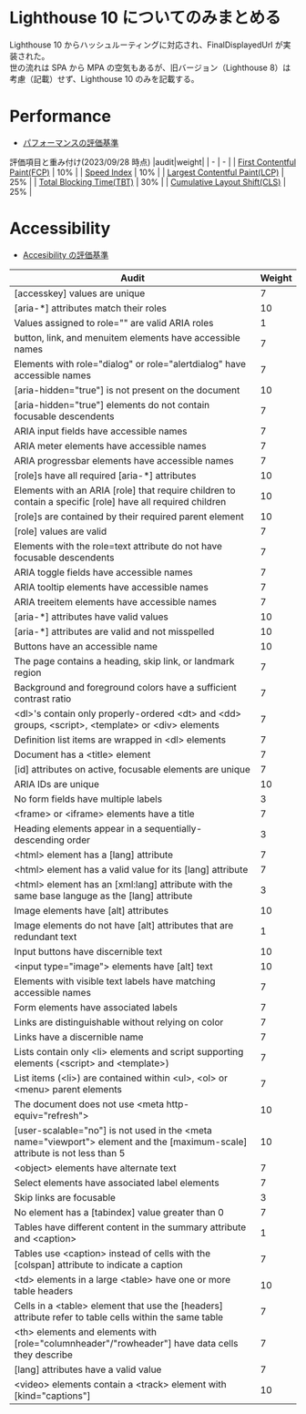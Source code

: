# Lighthouse 10 についてのみまとめる

Lighthouse 10 からハッシュルーティングに対応され、FinalDisplayedUrl が実装された。  
世の流れは SPA から MPA の空気もあるが、旧バージョン（Lighthouse 8）は考慮（記載）せず、Lighthouse 10 のみを記載する。

# Performance

- [パフォーマンスの評価基準](https://developer.chrome.com/docs/lighthouse/performance/performance-scoring/#lighthouse-10)

評価項目と重み付け(2023/09/28 時点)
|audit|weight|
| - | - |
| [First Contentful Paint(FCP)](https://web.dev/fcp/) | 10% |
| [Speed Index](https://developer.chrome.com/en/docs/lighthouse/performance/speed-index/) | 10% |
| [Largest Contentful Paint(LCP)](https://web.dev/lcp/) | 25% |
| [Total Blocking Time(TBT)](https://web.dev/tbt/) | 30% |
| [Cumulative Layout Shift(CLS)](https://web.dev/cls/) | 25% |

# Accessibility

- [Accesibility の評価基準](https://developer.chrome.com/docs/lighthouse/accessibility/scoring/)

| Audit                                                                                                                        | Weight |
| ---------------------------------------------------------------------------------------------------------------------------- | ------ |
| [accesskey] values are unique                                                                                                | 7      |
| [aria-*] attributes match their roles                                                                                        | 10     |
| Values assigned to role="" are valid ARIA roles                                                                              | 1      |
| button, link, and menuitem elements have accessible names                                                                    | 7      |
| Elements with role="dialog" or role="alertdialog" have accessible names                                                      | 7      |
| [aria-hidden="true"] is not present on the document <body>                                                                   | 10     |
| [aria-hidden="true"] elements do not contain focusable descendents                                                           | 7      |
| ARIA input fields have accessible names                                                                                      | 7      |
| ARIA meter elements have accessible names                                                                                    | 7      |
| ARIA progressbar elements have accessible names                                                                              | 7      |
| [role]s have all required [aria-*] attributes                                                                                | 10     |
| Elements with an ARIA [role] that require children to contain a specific [role] have all required children                   | 10     |
| [role]s are contained by their required parent element                                                                       | 10     |
| [role] values are valid                                                                                                      | 7      |
| Elements with the role=text attribute do not have focusable descendents                                                      | 7      |
| ARIA toggle fields have accessible names                                                                                     | 7      |
| ARIA tooltip elements have accessible names                                                                                  | 7      |
| ARIA treeitem elements have accessible names                                                                                 | 7      |
| [aria-*] attributes have valid values                                                                                        | 10     |
| [aria-*] attributes are valid and not misspelled                                                                             | 10     |
| Buttons have an accessible name                                                                                              | 10     |
| The page contains a heading, skip link, or landmark region                                                                   | 7      |
| Background and foreground colors have a sufficient contrast ratio                                                            | 7      |
| \<dl\>'s contain only properly-ordered \<dt> and \<dd> groups, \<script>, \<template> or \<div> elements                     | 7      |
| Definition list items are wrapped in \<dl> elements                                                                          | 7      |
| Document has a \<title> element                                                                                              | 7      |
| [id] attributes on active, focusable elements are unique                                                                     | 7      |
| ARIA IDs are unique                                                                                                          | 10     |
| No form fields have multiple labels                                                                                          | 3      |
| \<frame> or \<iframe> elements have a title                                                                                  | 7      |
| Heading elements appear in a sequentially-descending order                                                                   | 3      |
| \<html> element has a [lang] attribute                                                                                       | 7      |
| \<html> element has a valid value for its [lang] attribute                                                                   | 7      |
| \<html> element has an [xml:lang] attribute with the same base languge as the [lang] attribute                               | 3      |
| Image elements have [alt] attributes                                                                                         | 10     |
| Image elements do not have [alt] attributes that are redundant text                                                          | 1      |
| Input buttons have discernible text                                                                                          | 10     |
| \<input type="image"> elements have [alt] text                                                                               | 10     |
| Elements with visible text labels have matching accessible names                                                             | 7      |
| Form elements have associated labels                                                                                         | 7      |
| Links are distinguishable without relying on color                                                                           | 7      |
| Links have a discernible name                                                                                                | 7      |
| Lists contain only \<li> elements and script supporting elements (\<script> and \<template>)                                 | 7      |
| List items (\<li>) are contained within \<ul>, \<ol> or \<menu> parent elements                                              | 7      |
| The document does not use \<meta http-equiv="refresh">                                                                       | 10     |
| [user-scalable="no"] is not used in the \<meta name="viewport"> element and the [maximum-scale] attribute is not less than 5 | 10     |
| \<object> elements have alternate text                                                                                       | 7      |
| Select elements have associated label elements                                                                               | 7      |
| Skip links are focusable                                                                                                     | 3      |
| No element has a [tabindex] value greater than 0                                                                             | 7      |
| Tables have different content in the summary attribute and \<caption>                                                        | 1      |
| Tables use \<caption> instead of cells with the [colspan] attribute to indicate a caption                                    | 7      |
| \<td> elements in a large \<table> have one or more table headers                                                            | 10     |
| Cells in a \<table> element that use the [headers] attribute refer to table cells within the same table                      | 7      |
| \<th> elements and elements with [role="columnheader"/"rowheader"] have data cells they describe                             | 7      |
| [lang] attributes have a valid value                                                                                         | 7      |
| \<video> elements contain a \<track> element with [kind="captions"]                                                          | 10     |
